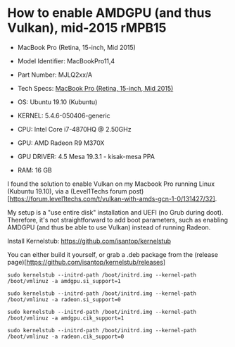 # How to enable AMDGPU (and thus Vulkan), mid-2015 rMPB15


* MacBook Pro (Retina, 15-inch, Mid 2015)
* Model Identifier: MacBookPro11,4
* Part Number: MJLQ2xx/A
* Tech Specs: [MacBook Pro (Retina, 15-inch, Mid 2015)](https://support.apple.com/kb/SP719)

* OS: Ubuntu 19.10 (Kubuntu)
* KERNEL: 5.4.6-050406-generic
* CPU: Intel Core i7-4870HQ @ 2.50GHz
* GPU: AMD Radeon R9 M370X
* GPU DRIVER: 4.5 Mesa 19.3.1 - kisak-mesa PPA
* RAM: 16 GB


I found the solution to enable Vulkan on my Macbook Pro running Linux (Kubuntu 19.10), via a (Level1Techs forum post)[https://forum.level1techs.com/t/vulkan-with-amds-gcn-1-0/131427/32].

My setup is a "use entire disk" installation and UEFI (no Grub during doot). Therefore, it's not straightforward to add boot parameters, such as enabling AMDGPU (and thus be able to use Vulkan) instead of running Radeon.


Install Kernelstub: https://github.com/isantop/kernelstub

  You can either build it yourself, or grab a .deb package from the (release page)[https://github.com/isantop/kernelstub/releases]





`sudo kernelstub --initrd-path /boot/initrd.img --kernel-path /boot/vmlinuz -a amdgpu.si_support=1`

`sudo kernelstub --initrd-path /boot/initrd.img --kernel-path /boot/vmlinuz -a radeon.si_support=0`

`sudo kernelstub --initrd-path /boot/initrd.img --kernel-path /boot/vmlinuz -a amdgpu.cik_support=1`

`sudo kernelstub --initrd-path /boot/initrd.img --kernel-path /boot/vmlinuz -a radeon.cik_support=0`
